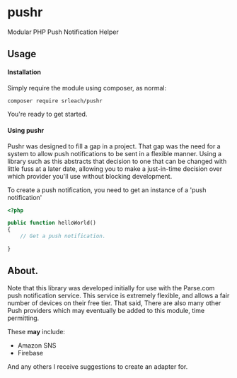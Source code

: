 # pushr
Modular PHP Push Notification Helper

## Usage

#### Installation

Simply require the module using composer, as normal:

````bash
composer require srleach/pushr
````

You're ready to get started.

#### Using pushr

Pushr was designed to fill a gap in a project. That gap was the need for a system to allow push notifications to be
sent in a flexible manner. Using a library such as this abstracts that decision to one that can be changed with little
fuss at a later date, allowing you to make a just-in-time decision over which provider you'll use without blocking development.

To create a push notification, you need to get an instance of a 'push notification'

````php
<?php

public function helloWorld()
{
    // Get a push notification.

}
````
## About.

Note that this library was developed initially for use with the Parse.com push notification service.
This service is extremely flexible, and allows a fair number of devices on their free tier. That said,
There are also many other Push providers which may eventually be added to this module, time permitting.

These __may__ include:

- Amazon SNS
- Firebase

And any others I receive suggestions to create an adapter for.

